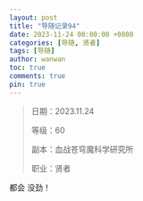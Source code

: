 ```yaml
---
layout: post
title: "导随记录94"
date: 2023-11-24 00:00:00 +0800
categories: [导随, 贤者]
tags: [导随]
author: wanwan
toc: true
comments: true
pin: true
---
```

> 日期：2023.11.24
>
> 等级：60
>
> 副本：血战苍穹魔科学研究所
>
> 职业：贤者

都会 没劲！